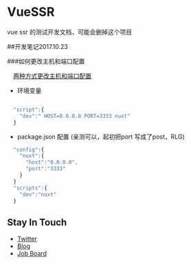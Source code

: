 # VueSSR
vue ssr 的测试开发文档，可能会删掉这个项目

##开发笔记2017.10.23

###如何更改主机和端口配置

　[两种方式更改主机和端口配置](https://zh.nuxtjs.org/faq/host-port)
- 环境变量
```js

  "script":{
    "dev":" HOST=0.0.0.0 PORT=3333 nuxt"
  }
```
- package.json 配置 (亲测可以，起初把port 写成了post，RLG)
```js
  "config":{
    "nuxt":{
      "host":"0.0.0.0",
      "port":"3333"
    }
  }
  "scripts":{
    "dev":"nuxt"
  }
```
## Stay In Touch

- [Twitter](https://twitter.com/vuejs)
- [Blog](https://medium.com/the-vue-point)
- [Job Board](https://vuejobs.com/?ref=vuejs)
